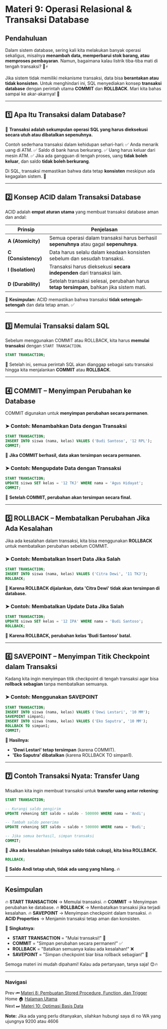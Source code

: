 # **Materi 9: Operasi Relasional & Transaksi Database**

## **Pendahuluan**

Dalam sistem database, sering kali kita melakukan banyak operasi sekaligus, misalnya **menambah data, memperbarui stok barang, atau memproses pembayaran**. Namun, bagaimana kalau listrik tiba-tiba mati di tengah transaksi? 🔌⚡

Jika sistem tidak memiliki mekanisme transaksi, data bisa **berantakan atau tidak konsisten**. Untuk menghindari ini, SQL menyediakan konsep **transaksi database** dengan perintah utama **COMMIT** dan **ROLLBACK**. Mari kita bahas sampai ke akar-akarnya! 🚀

---

## **1️⃣ Apa Itu Transaksi dalam Database?**

🔹 **Transaksi adalah sekumpulan operasi SQL yang harus dieksekusi secara utuh atau dibatalkan sepenuhnya.**

Contoh sederhana transaksi dalam kehidupan sehari-hari:
✅ Anda menarik uang di ATM.
✅ Saldo di bank harus berkurang.
✅ Uang harus keluar dari mesin ATM.
✅ Jika ada gangguan di tengah proses, uang **tidak boleh keluar**, dan saldo **tidak boleh berkurang**.

Di SQL, transaksi memastikan bahwa data tetap **konsisten** meskipun ada kegagalan sistem. 🎯

---

## **2️⃣ Konsep ACID dalam Transaksi Database**

ACID adalah **empat aturan utama** yang membuat transaksi database aman dan andal:

| **Prinsip** | **Penjelasan** |
|------------|--------------|
| **A (Atomicity)** | Semua operasi dalam transaksi harus berhasil **sepenuhnya** atau gagal **sepenuhnya**. |
| **C (Consistency)** | Data harus selalu dalam keadaan konsisten sebelum dan sesudah transaksi. |
| **I (Isolation)** | Transaksi harus dieksekusi **secara independen** dari transaksi lain. |
| **D (Durability)** | Setelah transaksi selesai, perubahan harus **tetap tersimpan**, bahkan jika sistem mati. |

📌 **Kesimpulan:** ACID memastikan bahwa transaksi **tidak setengah-setengah** dan data tetap aman. ✅

---

## **3️⃣ Memulai Transaksi dalam SQL**

Sebelum menggunakan COMMIT atau ROLLBACK, kita harus **memulai transaksi** dengan `START TRANSACTION`.

```sql
START TRANSACTION;
```
📌 Setelah ini, semua perintah SQL akan dianggap sebagai satu transaksi hingga kita menjalankan **COMMIT** atau **ROLLBACK**.

---

## **4️⃣ COMMIT – Menyimpan Perubahan ke Database**

COMMIT digunakan untuk **menyimpan perubahan secara permanen**.

### **➤ Contoh: Menambahkan Data dengan Transaksi**
```sql
START TRANSACTION;
INSERT INTO siswa (nama, kelas) VALUES ('Budi Santoso', '12 RPL');
COMMIT;
```
📌 **Jika COMMIT berhasil, data akan tersimpan secara permanen.**

### **➤ Contoh: Mengupdate Data dengan Transaksi**
```sql
START TRANSACTION;
UPDATE siswa SET kelas = '12 TKJ' WHERE nama = 'Agus Hidayat';
COMMIT;
```
📌 **Setelah COMMIT, perubahan akan tersimpan secara final.**

---

## **5️⃣ ROLLBACK – Membatalkan Perubahan Jika Ada Kesalahan**

Jika ada kesalahan dalam transaksi, kita bisa menggunakan **ROLLBACK** untuk membatalkan perubahan sebelum COMMIT.

### **➤ Contoh: Membatalkan Insert Data Jika Salah**
```sql
START TRANSACTION;
INSERT INTO siswa (nama, kelas) VALUES ('Citra Dewi', '11 TKJ');
ROLLBACK;
```
📌 **Karena ROLLBACK dijalankan, data 'Citra Dewi' tidak akan tersimpan di database.**

### **➤ Contoh: Membatalkan Update Data Jika Salah**
```sql
START TRANSACTION;
UPDATE siswa SET kelas = '12 IPA' WHERE nama = 'Budi Santoso';
ROLLBACK;
```
📌 **Karena ROLLBACK, perubahan kelas 'Budi Santoso' batal.**

---

## **6️⃣ SAVEPOINT – Menyimpan Titik Checkpoint dalam Transaksi**

Kadang kita ingin menyimpan titik checkpoint di tengah transaksi agar bisa **rollback sebagian** tanpa membatalkan semuanya.

### **➤ Contoh: Menggunakan SAVEPOINT**
```sql
START TRANSACTION;
INSERT INTO siswa (nama, kelas) VALUES ('Dewi Lestari', '10 MM');
SAVEPOINT simpan1;
INSERT INTO siswa (nama, kelas) VALUES ('Eko Saputra', '10 MM');
ROLLBACK TO simpan1;
COMMIT;
```
📌 **Hasilnya:**
- **'Dewi Lestari' tetap tersimpan** (karena COMMIT).
- **'Eko Saputra' dibatalkan** (karena ROLLBACK TO simpan1).

---

## **7️⃣ Contoh Transaksi Nyata: Transfer Uang**

Misalkan kita ingin membuat transaksi untuk **transfer uang antar rekening**:

```sql
START TRANSACTION;

-- Kurangi saldo pengirim
UPDATE rekening SET saldo = saldo - 500000 WHERE nama = 'Andi';

-- Tambah saldo penerima
UPDATE rekening SET saldo = saldo + 500000 WHERE nama = 'Budi';

-- Jika semua berhasil, simpan transaksi
COMMIT;
```
📌 **Jika ada kesalahan (misalnya saldo tidak cukup), kita bisa ROLLBACK.**

```sql
ROLLBACK;
```
📌 **Saldo Andi tetap utuh, tidak ada uang yang hilang.** 🔥

---

## **Kesimpulan**

🔥 **START TRANSACTION** → Memulai transaksi.
🔥 **COMMIT** → Menyimpan perubahan ke database.
🔥 **ROLLBACK** → Membatalkan transaksi jika terjadi kesalahan.
🔥 **SAVEPOINT** → Menyimpan checkpoint dalam transaksi.
🔥 **ACID Properties** → Menjamin transaksi tetap aman dan konsisten.

📌 **Singkatnya:**
- **START TRANSACTION** = "Mulai transaksi!" 🚦
- **COMMIT** = "Simpan perubahan secara permanen!" ✅
- **ROLLBACK** = "Batalkan semuanya kalau ada kesalahan!" ❌
- **SAVEPOINT** = "Simpan checkpoint biar bisa rollback sebagian!" 🔄

Semoga materi ini mudah dipahami! Kalau ada pertanyaan, tanya saja! 😊🔥


---
### **Navigasi**
Prev ⏮ [Materi 8: Pembuatan Stored Procedure, Function, dan Trigger](../8/README.MD) <br>
Home 🏠 [Halaman Utama](../README.MD) <br>
Next ⏭ [Materi 10: Optimasi Basis Data](../10/README.MD)

**Note:** Jika ada yang perlu ditanyakan, silahkan hubungi saya di no WA yang ujungnya 9200 atau 4606